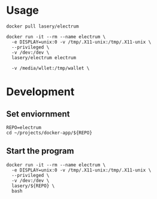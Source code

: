 # Usage
```
docker pull lasery/electrum

docker run -it --rm --name electrum \
  -e DISPLAY=unix:0 -v /tmp/.X11-unix:/tmp/.X11-unix \
  --privileged \
  -v /dev:/dev \
  lasery/electrum electrum

  -v /media/wllet:/tmp/wallet \
```

# Development

## Set enviornment
```
REPO=electrum
cd ~/projects/docker-app/${REPO}
```

## Start the program
```
docker run -it --rm --name electrum \
  -e DISPLAY=unix:0 -v /tmp/.X11-unix:/tmp/.X11-unix \
  --privileged \
  -v /dev:/dev \
  lasery/${REPO} \
  bash
```
